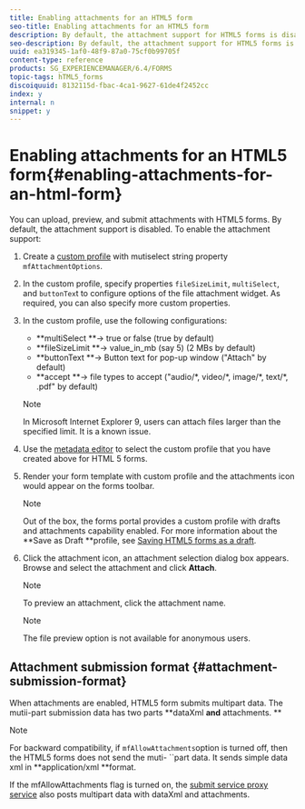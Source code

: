 ```yaml
---
title: Enabling attachments for an HTML5 form
seo-title: Enabling attachments for an HTML5 form
description: By default, the attachment support for HTML5 forms is disabled.
seo-description: By default, the attachment support for HTML5 forms is disabled.
uuid: ea319345-1af0-48f9-87a0-75cf0b99705f
content-type: reference
products: SG_EXPERIENCEMANAGER/6.4/FORMS
topic-tags: hTML5_forms
discoiquuid: 8132115d-fbac-4ca1-9627-61de4f2452cc
index: y
internal: n
snippet: y
---
```


# Enabling attachments for an HTML5 form{#enabling-attachments-for-an-html-form}

You can upload, preview, and submit attachments with HTML5 forms. By default, the attachment support is disabled. To enable the attachment support:

1. Create a [custom profile](../../forms/using/custom-profile.md) with mutiselect string property `mfAttachmentOptions`.
1. In the custom profile, specify properties `fileSizeLimit`, `multiSelect`, and `buttonTex`t to configure options of the file attachment widget. As required, you can also specify more custom properties.   

1. In the custom profile, use the following configurations:

    * **multiSelect **-&gt; true or false (true by default)
    * **fileSizeLimit **-&gt; value_in_mb (say 5) (2 MBs by default)
    * **buttonText **-&gt; Button text for pop-up window ("Attach" by default) 
    * **accept **-&gt; file types to accept ("audio/&#42;, video/&#42;, image/&#42;, text/&#42;, .pdf" by default)

   >[!NOTE]
   >
   >In Microsoft Internet Explorer 9, users can attach files larger than the specified limit. It is a known issue.

1. Use the [metadata editor](../../forms/using/manage-form-metadata.md) to select the custom profile that you have created above for HTML 5 forms. 
1. Render your form template with custom profile and the attachments icon would appear on the forms toolbar.

   >[!NOTE]
   >
   >Out of the box, the forms portal provides a custom profile with drafts and attachments capability enabled. For more information about the **Save as Draft **profile, see [Saving HTML5 forms as a draft](../../forms/using/saving-html5-form-draft.md).

1. Click the attachment icon, an attachment selection dialog box appears. Browse and select the attachment and click **Attach**.

   >[!NOTE]
   >
   >To preview an attachment, click the attachment name.

   >[!NOTE]
   >
   >The file preview option is not available for anonymous users.

## Attachment submission format {#attachment-submission-format}

When attachments are enabled, HTML5 form submits multipart data. The mutii-part submission data has two parts **dataXml **and** attachments. **

>[!NOTE]
>
>For backward compatibility, if `mfAllowAttachments`option is turned off, then the HTML5 forms does not send the muti- ``part data. It sends simple data xml in **application/xml **format.

If the mfAllowAttachments flag is turned on, the [submit service proxy service](../../forms/using/service-proxy.md) also posts multipart data with dataXml and attachments.
